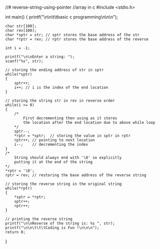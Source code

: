 //# reverse-string-using-pointer
//array in c
#include <stdio.h>

int main()
{
    printf("\n\n\t\tbasic c programming\n\n\n");

    char str[100];
    char rev[100];
    char *sptr = str; // sptr stores the base address of the str
    char *rptr = rev; // rptr stores the base address of the reverse

    int i = -1;

    printf("\n\nEnter a string: ");
    scanf("%s", str);

    // storing the ending address of str in sptr
    while(*sptr)
    {
        sptr++;
        i++; // i is the index of the end location
    }

    // storing the string str in rev in reverse order
    while(i >= 0)
    {
        /*
            First decrementing then using as it stores 
            the location after the end location due to above while loop
        */
        sptr--; 
        *rptr = *sptr;  // storing the value in sptr in rptr
        rptr++; // pointing to next location
        i--;    // decrementing the index
    }
    /*
        String should always end with '\0' so explicitly 
        putting it at the end of the string
    */
    *rptr = '\0'; 
    rptr = rev; // restoring the base address of the reverse string

    // storing the reverse string in the original string
    while(*rptr)
    {
        *sptr = *rptr;
        sptr++;
        rptr++;
    }

    // printing the reverse string
    printf("\n\nReverse of the string is: %s ", str);
    printf("\n\n\t\t\tCoding is Fun !\n\n\n");
    return 0;
}
